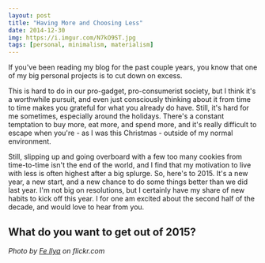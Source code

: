 ```yaml
---
layout: post
title: "Having More and Choosing Less"
date: 2014-12-30
img: https://i.imgur.com/N7kO9ST.jpg
tags: [personal, minimalism, materialism]
---
```

If you've been reading my blog for the past couple years, you know that one of my big personal projects is to cut down on excess.

This is hard to do in our pro-gadget, pro-consumerist society, but I think it's a worthwhile pursuit, and even just consciously thinking about it from time to time makes you grateful for what you already do have. Still, it's hard for me sometimes, especially around the holidays. There's a constant temptation to buy more, eat more, and spend more, and it's really difficult to escape when you're - as I was this Christmas - outside of my normal environment.

Still, slipping up and going overboard with a few too many cookies from time-to-time isn't the end of the world, and I find that my motivation to live with less is often highest after a big splurge. So, here's to 2015. It's a new year, a new start, and a new chance to do some things better than we did last year. I'm not big on resolutions, but I certainly have my share of new habits to kick off this year. I for one am excited about the second half of the decade, and would love to hear from you. 

## What do you want to get out of 2015?

_Photo by [Fe Ilya](https://www.flickr.com/photos/renneville/ "Go to Fe Ilya's photostream") on flickr.com_
